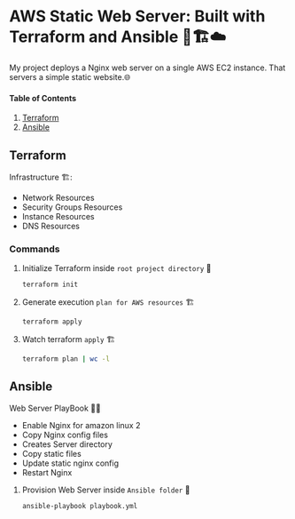# AWS Static Web Server: Built with Terraform and Ansible 👷🏗☁️
My project deploys a Nginx web server on a single AWS EC2 instance.
That servers a simple static website.🌐
#### Table of Contents
1. [Terraform](#terraform)
2. [Ansible](#ansible )

## Terraform
Infrastructure 🏗:
- Network Resources
- Security Groups Resources
- Instance Resources
- DNS Resources
### Commands  
1. Initialize Terraform inside `root project directory` 📂

    ```bash
    terraform init
    ```
2. Generate execution `plan for AWS resources` :building_construction:

    ```bash
    terraform apply
    ```
3. Watch terraform `apply` :building_construction:

    ```bash
    terraform plan | wc -l
    ```
## Ansible
Web Server PlayBook 👷📕
- Enable Nginx for amazon linux 2
- Copy Nginx config files
- Creates Server directory
- Copy static files
- Update static nginx config
- Restart Nginx
1. Provision Web Server inside `Ansible folder` 📂

    ```bash
    ansible-playbook playbook.yml
    ```